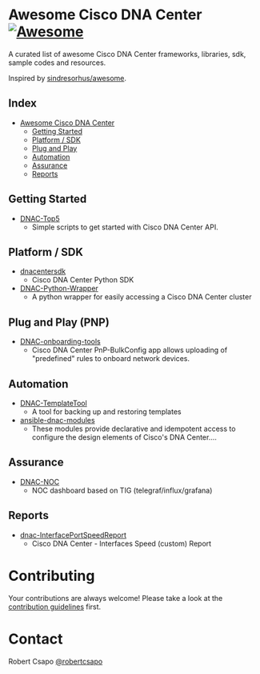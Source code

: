 # Awesome Cisco DNA Center [![Awesome](https://cdn.rawgit.com/sindresorhus/awesome/d7305f38d29fed78fa85652e3a63e154dd8e8829/media/badge.svg)](https://github.com/sindresorhus/awesome)

A curated list of awesome Cisco DNA Center frameworks, libraries, sdk, sample codes and resources.

Inspired by [sindresorhus/awesome](https://github.com/sindresorhus/awesome).

## Index
- [Awesome Cisco DNA Center](#awesome-cisco-dna-center)
  - [Getting Started](#getting-started)
  - [Platform / SDK](#platform--sdk)
  - [Plug and Play](#plug-and-play-pnp)
  - [Automation](#automation)
  - [Assurance](#assurance)
  - [Reports](#reports)


## Getting Started
- [DNAC-Top5](https://developer.cisco.com/codeexchange/github/repo/CiscoDevNet/DNAC-Top5)
  - Simple scripts to get started with Cisco DNA Center API.


## Platform / SDK
- [dnacentersdk](https://github.com/cisco-en-programmability/dnacentersdk)
  - Cisco DNA Center Python SDK
- [DNAC-Python-Wrapper](https://developer.cisco.com/codeexchange/github/repo/rsayle/DNAC-Python-Wrapper)
  - A python wrapper for easily accessing a Cisco DNA Center cluster


## Plug and Play (PNP)
- [DNAC-onboarding-tools](https://developer.cisco.com/codeexchange/github/repo/CiscoDevNet/DNAC-onboarding-tools)
  - Cisco DNA Center PnP-BulkConfig app allows uploading of "predefined" rules to onboard network devices.


## Automation
- [DNAC-TemplateTool](https://developer.cisco.com/codeexchange/github/repo/CiscoDevNet/DNAC-TemplateTool)
  - A tool for backing up and restoring templates
- [ansible-dnac-modules](https://developer.cisco.com/codeexchange/github/repo/jandiorio/ansible-dnac-modules)
  - These modules provide declarative and idempotent access to configure the design elements of Cisco's DNA Center....


## Assurance
- [DNAC-NOC](https://developer.cisco.com/codeexchange/github/repo/CiscoDevNet/DNAC-NOC)
  - NOC dashboard based on TIG (telegraf/influx/grafana)


## Reports
- [dnac-InterfacePortSpeedReport](https://developer.cisco.com/codeexchange/github/repo/CiscoDevNet/dnac-InterfacePortSpeedReport)
  - Cisco DNA Center - Interfaces Speed (custom) Report


# Contributing

Your contributions are always welcome! Please take a look at the [contribution guidelines](https://github.com/robertcsapo/awesome-cisco-dnac/blob/master/CONTRIBUTING.md) first.


# Contact

Robert Csapo [@robertcsapo](https://twitter.com/robertcsapo)
